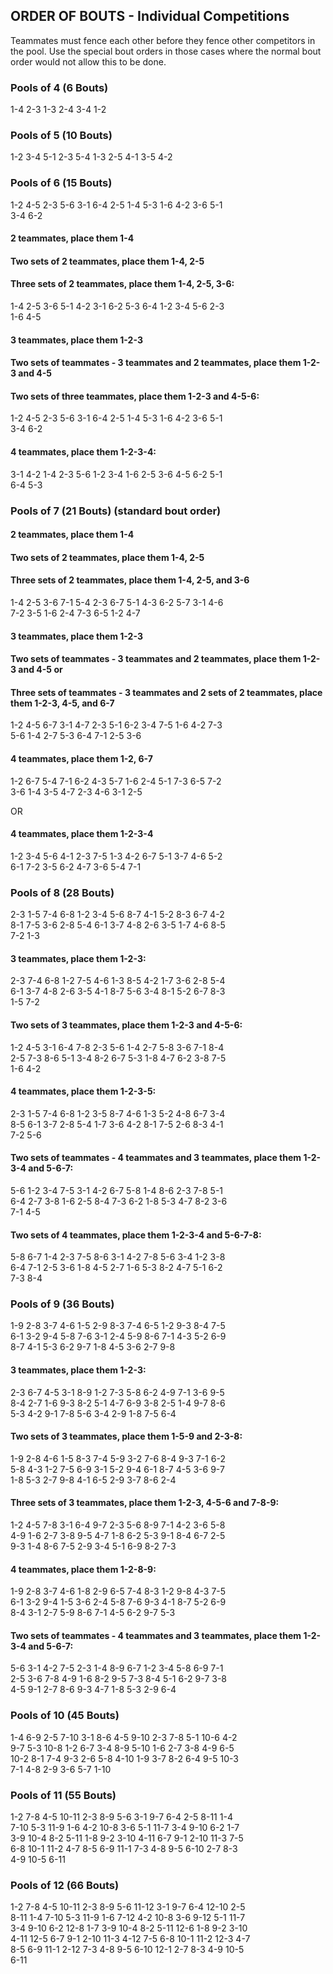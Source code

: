 ## ORDER OF BOUTS - Individual Competitions

Teammates must fence each other before they fence other competitors in the pool. Use the special bout orders in those cases where the normal bout order would not allow this to be done.

### Pools of 4 (6 Bouts)
1-4 2-3 1-3 2-4 3-4 1-2

### Pools of 5 (10 Bouts)
1-2 3-4 5-1 2-3 5-4 1-3 2-5 4-1 3-5 4-2

### Pools of 6 (15 Bouts)
1-2 4-5 2-3 5-6 3-1 6-4 2-5 1-4 5-3 1-6 4-2 3-6 5-1  
3-4 6-2

#### 2 teammates, place them 1-4
#### Two sets of 2 teammates, place them 1-4, 2-5
#### Three sets of 2 teammates, place them 1-4, 2-5, 3-6:
1-4 2-5 3-6 5-1 4-2 3-1 6-2 5-3 6-4 1-2 3-4 5-6 2-3  
1-6 4-5

#### 3 teammates, place them 1-2-3
#### Two sets of teammates - 3 teammates and 2 teammates, place them 1-2-3 and 4-5
#### Two sets of three teammates, place them 1-2-3 and 4-5-6:
1-2 4-5 2-3 5-6 3-1 6-4 2-5 1-4 5-3 1-6 4-2 3-6 5-1  
3-4 6-2
#### 4 teammates, place them 1-2-3-4:
3-1 4-2 1-4 2-3 5-6 1-2 3-4 1-6 2-5 3-6 4-5 6-2 5-1  
6-4 5-3
### Pools of 7 (21 Bouts) (standard bout order)
#### 2 teammates, place them 1-4
#### Two sets of 2 teammates, place them 1-4, 2-5
#### Three sets of 2 teammates, place them 1-4, 2-5, and 3-6
1-4 2-5 3-6 7-1 5-4 2-3 6-7 5-1 4-3 6-2 5-7 3-1 4-6  
7-2 3-5 1-6 2-4 7-3 6-5 1-2 4-7
#### 3 teammates, place them 1-2-3
#### Two sets of teammates - 3 teammates and 2 teammates, place them 1-2-3 and 4-5 or
#### Three sets of teammates - 3 teammates and 2 sets of 2 teammates, place them 1-2-3, 4-5, and 6-7
1-2 4-5 6-7 3-1 4-7 2-3 5-1 6-2 3-4 7-5 1-6 4-2 7-3  
5-6 1-4 2-7 5-3 6-4 7-1 2-5 3-6
#### 4 teammates, place them 1-2, 6-7
1-2 6-7 5-4 7-1 6-2 4-3 5-7 1-6 2-4 5-1 7-3 6-5 7-2  
3-6 1-4 3-5 4-7 2-3 4-6 3-1 2-5

OR
#### 4 teammates, place them 1-2-3-4
1-2 3-4 5-6 4-1 2-3 7-5 1-3 4-2 6-7 5-1 3-7 4-6 5-2  
6-1 7-2 3-5 6-2 4-7 3-6 5-4 7-1

### Pools of 8 (28 Bouts)
2-3 1-5 7-4 6-8 1-2 3-4 5-6 8-7 4-1 5-2 8-3 6-7 4-2  
8-1 7-5 3-6 2-8 5-4 6-1 3-7 4-8 2-6 3-5 1-7 4-6 8-5  
7-2 1-3

#### 3 teammates, place them 1-2-3:
2-3 7-4 6-8 1-2 7-5 4-6 1-3 8-5 4-2 1-7 3-6 2-8 5-4  
6-1 3-7 4-8 2-6 3-5 4-1 8-7 5-6 3-4 8-1 5-2 6-7 8-3  
1-5 7-2

#### Two sets of 3 teammates, place them 1-2-3 and 4-5-6:
1-2 4-5 3-1 6-4 7-8 2-3 5-6 1-4 2-7 5-8 3-6 7-1 8-4  
2-5 7-3 8-6 5-1 3-4 8-2 6-7 5-3 1-8 4-7 6-2 3-8 7-5  
1-6 4-2

#### 4 teammates, place them 1-2-3-5:
2-3 1-5 7-4 6-8 1-2 3-5 8-7 4-6 1-3 5-2 4-8 6-7 3-4  
8-5 6-1 3-7 2-8 5-4 1-7 3-6 4-2 8-1 7-5 2-6 8-3 4-1  
7-2 5-6

#### Two sets of teammates - 4 teammates and 3 teammates, place them 1-2-3-4 and 5-6-7:
5-6 1-2 3-4 7-5 3-1 4-2 6-7 5-8 1-4 8-6 2-3 7-8 5-1  
6-4 2-7 3-8 1-6 2-5 8-4 7-3 6-2 1-8 5-3 4-7 8-2 3-6  
7-1 4-5

#### Two sets of 4 teammates, place them 1-2-3-4 and 5-6-7-8:
5-8 6-7 1-4 2-3 7-5 8-6 3-1 4-2 7-8 5-6 3-4 1-2 3-8  
6-4 7-1 2-5 3-6 1-8 4-5 2-7 1-6 5-3 8-2 4-7 5-1 6-2  
7-3 8-4

### Pools of 9 (36 Bouts)
1-9 2-8 3-7 4-6 1-5 2-9 8-3 7-4 6-5 1-2 9-3 8-4 7-5  
6-1 3-2 9-4 5-8 7-6 3-1 2-4 5-9 8-6 7-1 4-3 5-2 6-9  
8-7 4-1 5-3 6-2 9-7 1-8 4-5 3-6 2-7 9-8

#### 3 teammates, place them 1-2-3:
2-3 6-7 4-5 3-1 8-9 1-2 7-3 5-8 6-2 4-9 7-1 3-6 9-5  
8-4 2-7 1-6 9-3 8-2 5-1 4-7 6-9 3-8 2-5 1-4 9-7 8-6  
5-3 4-2 9-1 7-8 5-6 3-4 2-9 1-8 7-5 6-4

#### Two sets of 3 teammates, place them 1-5-9 and 2-3-8:
1-9 2-8 4-6 1-5 8-3 7-4 5-9 3-2 7-6 8-4 9-3 7-1 6-2  
5-8 4-3 1-2 7-5 6-9 3-1 5-2 9-4 6-1 8-7 4-5 3-6 9-7  
1-8 5-3 2-7 9-8 4-1 6-5 2-9 3-7 8-6 2-4

#### Three sets of 3 teammates, place them 1-2-3, 4-5-6 and 7-8-9:
1-2 4-5 7-8 3-1 6-4 9-7 2-3 5-6 8-9 7-1 4-2 3-6 5-8  
4-9 1-6 2-7 3-8 9-5 4-7 1-8 6-2 5-3 9-1 8-4 6-7 2-5  
9-3 1-4 8-6 7-5 2-9 3-4 5-1 6-9 8-2 7-3

#### 4 teammates, place them 1-2-8-9:
1-9 2-8 3-7 4-6 1-8 2-9 6-5 7-4 8-3 1-2 9-8 4-3 7-5  
6-1 3-2 9-4 1-5 3-6 2-4 5-8 7-6 9-3 4-1 8-7 5-2 6-9  
8-4 3-1 2-7 5-9 8-6 7-1 4-5 6-2 9-7 5-3

#### Two sets of teammates - 4 teammates and 3 teammates, place them 1-2-3-4 and 5-6-7:
5-6 3-1 4-2 7-5 2-3 1-4 8-9 6-7 1-2 3-4 5-8 6-9 7-1  
2-5 3-6 7-8 4-9 1-6 8-2 9-5 7-3 8-4 5-1 6-2 9-7 3-8  
4-5 9-1 2-7 8-6 9-3 4-7 1-8 5-3 2-9 6-4

### Pools of 10 (45 Bouts)
1-4 6-9 2-5 7-10 3-1 8-6 4-5 9-10 2-3 7-8 5-1 10-6 4-2  
9-7 5-3 10-8 1-2 6-7 3-4 8-9 5-10 1-6 2-7 3-8 4-9 6-5  
10-2 8-1 7-4 9-3 2-6 5-8 4-10 1-9 3-7 8-2 6-4 9-5 10-3  
7-1 4-8 2-9 3-6 5-7 1-10

### Pools of 11 (55 Bouts)
1-2 7-8 4-5 10-11 2-3 8-9 5-6 3-1 9-7 6-4 2-5 8-11 1-4  
7-10 5-3 11-9 1-6 4-2 10-8 3-6 5-1 11-7 3-4 9-10 6-2 1-7  
3-9 10-4 8-2 5-11 1-8 9-2 3-10 4-11 6-7 9-1 2-10 11-3 7-5  
6-8 10-1 11-2 4-7 8-5 6-9 11-1 7-3 4-8 9-5 6-10 2-7 8-3  
4-9 10-5 6-11

### Pools of 12 (66 Bouts)
1-2 7-8 4-5 10-11 2-3 8-9 5-6 11-12 3-1 9-7 6-4 12-10 2-5  
8-11 1-4 7-10 5-3 11-9 1-6 7-12 4-2 10-8 3-6 9-12 5-1 11-7  
3-4 9-10 6-2 12-8 1-7 3-9 10-4 8-2 5-11 12-6 1-8 9-2 3-10  
4-11 12-5 6-7 9-1 2-10 11-3 4-12 7-5 6-8 10-1 11-2 12-3 4-7  
8-5 6-9 11-1 2-12 7-3 4-8 9-5 6-10 12-1 2-7 8-3 4-9 10-5  
6-11